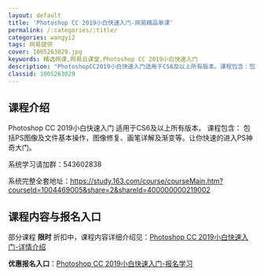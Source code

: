 ```yaml
---
layout: default
title: 'Photoshop CC 2019小白快速入门-网易精品单课'
permalink: /:categories/:title/
categories: wangyi2
tags: 网易提供
cover: 1005263029.jpg
keywords: 精选网课,网易云课堂,Photoshop CC 2019小白快速入门
description: "PhotoshopCC2019小白快速入门适用于CS6及以上所有版本。课程包含：包括PS图像及文件基本操作，图像修复、画笔详解及渐变等。让你快速的进入PS神奇大门。系统学习请加群：54360"
classid: 1005263029
---
```


## 课程介绍

Photoshop CC 2019小白快速入门
适用于CS6及以上所有版本。
课程包含：
包括PS图像及文件基本操作，图像修复、画笔详解及渐变等。让你快速的进入PS神奇大门。

系统学习请加群：543602838

系统完整全套地址：https://study.163.com/course/courseMain.htm?courseId=1004469005&share=2&shareId=400000000219002

## 课程内容与报名入口

部分课程 **限时** 折扣中，课程内容详细介绍见：[Photoshop CC 2019小白快速入门-详情介绍](https://study.163.com/course/introduction/1005263029.htm?share=1&shareId=1025206652&utm_campaign=share&utm_medium=iphoneShare&utm_source=&utm_u=1025206652)

**优惠报名入口**：[Photoshop CC 2019小白快速入门-报名学习](https://study.163.com/course/introduction/1005263029.htm?share=1&shareId=1025206652&utm_campaign=share&utm_medium=iphoneShare&utm_source=&utm_u=1025206652)

